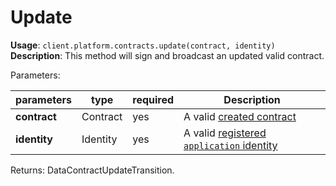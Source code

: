 # Update

**Usage**: `client.platform.contracts.update(contract, identity)`  
**Description**: This method will sign and broadcast an updated valid contract.

Parameters:

| parameters   | type     | required | Description                                                                                                   |
| ------------ | -------- | -------- | ------------------------------------------------------------------------------------------------------------- |
| **contract** | Contract | yes      | A valid [created contract](../contracts/create.md)                     |
| **identity** | Identity | yes      | A valid [registered `application` identity](../identities/register.md) |

Returns: DataContractUpdateTransition.